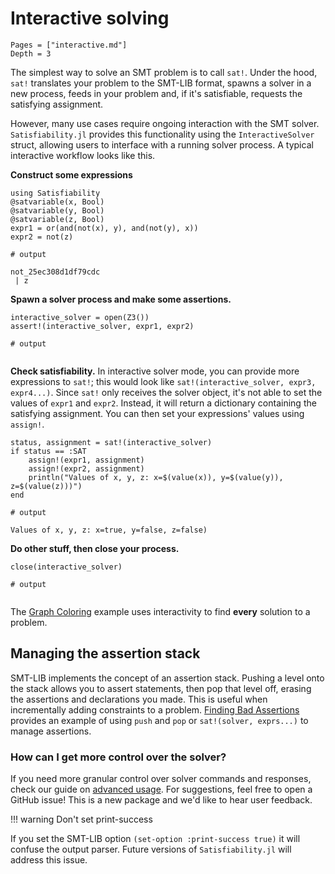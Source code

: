 # Interactive solving
```@contents
Pages = ["interactive.md"]
Depth = 3
```

The simplest way to solve an SMT problem is to call `sat!`. Under the hood, `sat!` translates your problem to the SMT-LIB format, spawns a solver in a new process, feeds in your problem and, if it's satisfiable, requests the satisfying assignment.

However, many use cases require ongoing interaction with the SMT solver. `Satisfiability.jl` provides this functionality using the `InteractiveSolver` struct, allowing users to interface with a running solver process. A typical interactive workflow looks like this.

**Construct some expressions**
```jldoctest label10; output = false
using Satisfiability
@satvariable(x, Bool)
@satvariable(y, Bool)
@satvariable(z, Bool)
expr1 = or(and(not(x), y), and(not(y), x))
expr2 = not(z)

# output

not_25ec308d1df79cdc
 | z
```

**Spawn a solver process and make some assertions.**
```jldoctest label10; output = false
interactive_solver = open(Z3())
assert!(interactive_solver, expr1, expr2)

# output


```
**Check satisfiability.**
In interactive solver mode, you can provide more expressions to `sat!`; this would look like `sat!(interactive_solver, expr3, expr4...)`.
Since `sat!` only receives the solver object, it's not able to set the values of `expr1` and `expr2`. Instead, it will return a dictionary containing the satisfying assignment. You can then set your expressions' values using `assign!`.
```jldoctest label10; output = false
status, assignment = sat!(interactive_solver)
if status == :SAT
    assign!(expr1, assignment)
    assign!(expr2, assignment)
    println("Values of x, y, z: x=$(value(x)), y=$(value(y)), z=$(value(z)))")
end

# output

Values of x, y, z: x=true, y=false, z=false)
```
**Do other stuff, then close your process.**
```jldoctest label10; output = false
close(interactive_solver)

# output


```

The [Graph Coloring](example_graph_coloring.md) example uses interactivity to find **every** solution to a problem.

## Managing the assertion stack
SMT-LIB implements the concept of an assertion stack. Pushing a level onto the stack allows you to assert statements, then pop that level off, erasing the assertions and declarations you made.
This is useful when incrementally adding constraints to a problem. [Finding Bad Assertions](example_bad_assertions.md) provides an example of using `push` and `pop` or `sat!(solver, exprs...)` to manage assertions.

### How can I get more control over the solver?
If you need more granular control over solver commands and responses, check our guide on [advanced usage](advanced.md). For suggestions, feel free to open a GitHub issue! This is a new package and we'd like to hear user feedback. 

!!! warning Don't set print-success

If you set the SMT-LIB option `(set-option :print-success true)` it will confuse the output parser. Future versions of `Satisfiability.jl` will address this issue.
